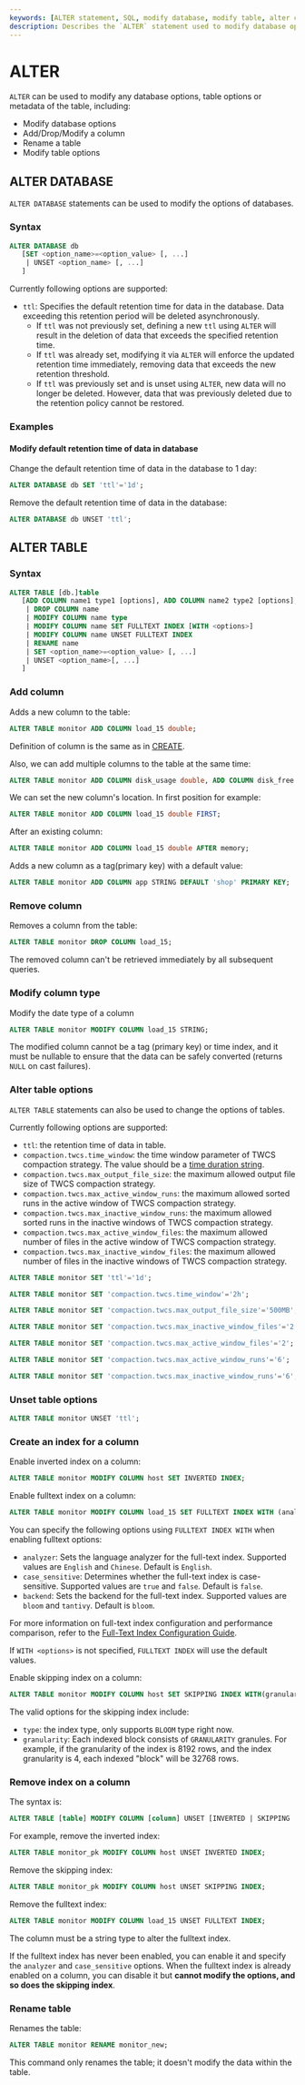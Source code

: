 ```yaml
---
keywords: [ALTER statement, SQL, modify database, modify table, alter column, table options]
description: Describes the `ALTER` statement used to modify database options, table options, or metadata, including syntax and examples for altering databases and tables.
---
```


# ALTER

`ALTER` can be used to modify any database options, table options or metadata of the table, including:

* Modify database options
* Add/Drop/Modify a column
* Rename a table
* Modify table options

## ALTER DATABASE

`ALTER DATABASE` statements can be used to modify the options of databases.

### Syntax

```sql
ALTER DATABASE db
   [SET <option_name>=<option_value> [, ...]
    | UNSET <option_name> [, ...]
   ]
```

Currently following options are supported:
- `ttl`: Specifies the default retention time for data in the database. Data exceeding this retention period will be deleted asynchronously.
   - If `ttl` was not previously set, defining a new `ttl` using `ALTER` will result in the deletion of data that exceeds the specified retention time.
   - If `ttl` was already set, modifying it via `ALTER` will enforce the updated retention time immediately, removing data that exceeds the new retention threshold.
   - If `ttl` was previously set and is unset using `ALTER`, new data will no longer be deleted. However, data that was previously deleted due to the retention policy cannot be restored.

### Examples

#### Modify default retention time of data in database

Change the default retention time of data in the database to 1 day:

```sql
ALTER DATABASE db SET 'ttl'='1d';
```

Remove the default retention time of data in the database:

```sql
ALTER DATABASE db UNSET 'ttl';
```

## ALTER TABLE

### Syntax

```sql
ALTER TABLE [db.]table
   [ADD COLUMN name1 type1 [options], ADD COLUMN name2 type2 [options], ...
    | DROP COLUMN name
    | MODIFY COLUMN name type
    | MODIFY COLUMN name SET FULLTEXT INDEX [WITH <options>]
    | MODIFY COLUMN name UNSET FULLTEXT INDEX
    | RENAME name
    | SET <option_name>=<option_value> [, ...]
    | UNSET <option_name>[, ...]
   ]
```


### Add column

Adds a new column to the table:

```sql
ALTER TABLE monitor ADD COLUMN load_15 double;
```

Definition of column is the same as in [CREATE](./create.md).

Also, we can add multiple columns to the table at the same time:

```sql
ALTER TABLE monitor ADD COLUMN disk_usage double, ADD COLUMN disk_free double;
```

We can set the new column's location. In first position for example:

```sql
ALTER TABLE monitor ADD COLUMN load_15 double FIRST;
```

After an existing column:

```sql
ALTER TABLE monitor ADD COLUMN load_15 double AFTER memory;
```

Adds a new column as a tag(primary key) with a default value:
```sql
ALTER TABLE monitor ADD COLUMN app STRING DEFAULT 'shop' PRIMARY KEY;
```

### Remove column

Removes a column from the table:

```sql
ALTER TABLE monitor DROP COLUMN load_15;
```

The removed column can't be retrieved immediately by all subsequent queries.

### Modify column type

Modify the date type of a column

```sql
ALTER TABLE monitor MODIFY COLUMN load_15 STRING;
```

The modified column cannot be a tag (primary key) or time index, and it must be nullable to ensure that the data can be safely converted (returns `NULL` on cast failures).

### Alter table options

`ALTER TABLE` statements can also be used to change the options of tables. 

Currently following options are supported:
- `ttl`: the retention time of data in table.
- `compaction.twcs.time_window`: the time window parameter of TWCS compaction strategy. The value should be a [time duration string](/reference/time-durations.md).
- `compaction.twcs.max_output_file_size`: the maximum allowed output file size of TWCS compaction strategy.
- `compaction.twcs.max_active_window_runs`: the maximum allowed sorted runs in the active window of TWCS compaction strategy.
- `compaction.twcs.max_inactive_window_runs`: the maximum allowed sorted runs in the inactive windows of TWCS compaction strategy.
- `compaction.twcs.max_active_window_files`: the maximum allowed number of files in the active window of TWCS compaction strategy.
- `compaction.twcs.max_inactive_window_files`: the maximum allowed number of files in the inactive windows of TWCS compaction strategy.

```sql
ALTER TABLE monitor SET 'ttl'='1d';

ALTER TABLE monitor SET 'compaction.twcs.time_window'='2h';

ALTER TABLE monitor SET 'compaction.twcs.max_output_file_size'='500MB';

ALTER TABLE monitor SET 'compaction.twcs.max_inactive_window_files'='2';

ALTER TABLE monitor SET 'compaction.twcs.max_active_window_files'='2';

ALTER TABLE monitor SET 'compaction.twcs.max_active_window_runs'='6';

ALTER TABLE monitor SET 'compaction.twcs.max_inactive_window_runs'='6';
```

### Unset table options

```sql
ALTER TABLE monitor UNSET 'ttl';
```

### Create an index for a column

Enable inverted index on a column:

```sql
ALTER TABLE monitor MODIFY COLUMN host SET INVERTED INDEX;
```

Enable fulltext index on a column:

```sql
ALTER TABLE monitor MODIFY COLUMN load_15 SET FULLTEXT INDEX WITH (analyzer = 'Chinese', case_sensitive = 'false', backend = 'bloom');
```

You can specify the following options using `FULLTEXT INDEX WITH` when enabling fulltext options:

- `analyzer`: Sets the language analyzer for the full-text index. Supported values are `English` and `Chinese`. Default is `English`.
- `case_sensitive`: Determines whether the full-text index is case-sensitive. Supported values are `true` and `false`. Default is `false`.
- `backend`: Sets the backend for the full-text index. Supported values are `bloom` and `tantivy`. Default is `bloom`.

For more information on full-text index configuration and performance comparison, refer to the [Full-Text Index Configuration Guide](/user-guide/logs/fulltext-index-config.md).

If `WITH <options>` is not specified, `FULLTEXT INDEX` will use the default values.

Enable skipping index on a column:

```sql
ALTER TABLE monitor MODIFY COLUMN host SET SKIPPING INDEX WITH(granularity = 1024, type = 'BLOOM');
```

The valid options for the skipping index include:
* `type`: the index type, only supports `BLOOM` type right now.
* `granularity`:  Each indexed block consists of `GRANULARITY` granules. For example, if the granularity of the index is 8192 rows, and the index granularity is 4, each indexed "block" will be 32768 rows. 

### Remove index on a column

The syntax is:
```sql
ALTER TABLE [table] MODIFY COLUMN [column] UNSET [INVERTED | SKIPPING | FULLTEXT] INDEX;
```

For example, remove the inverted index:
```sql
ALTER TABLE monitor_pk MODIFY COLUMN host UNSET INVERTED INDEX;
```


Remove the skipping index:
```sql
ALTER TABLE monitor_pk MODIFY COLUMN host UNSET SKIPPING INDEX;
```

Remove the fulltext index:
```sql
ALTER TABLE monitor MODIFY COLUMN load_15 UNSET FULLTEXT INDEX;
```

The column must be a string type to alter the fulltext index.

If the fulltext index has never been enabled, you can enable it and specify the `analyzer` and `case_sensitive` options. When the fulltext index is already enabled on a column, you can disable it but **cannot modify the options, and so does the skipping index**.

### Rename table

Renames the table:

```sql
ALTER TABLE monitor RENAME monitor_new;
```

This command only renames the table; it doesn't modify the data within the table.
